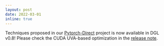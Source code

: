 ```yaml
---
layout: post
date: 2022-03-01
inline: true
---
```


Techniques proposed in our [Pytorch-Direct](https://github.com/K-Wu/pytorch-direct_dgl) project is now available in DGL v0.8! Please check the CUDA UVA-based optimization in the [release note](https://github.com/dmlc/dgl/releases/tag/0.8.0).

